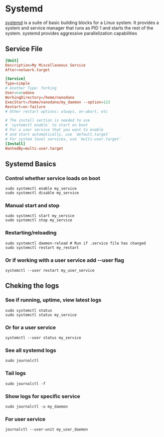 # Systemd

[systemd](https://wiki.archlinux.org/index.php/Systemd) is a suite of basic building blocks for a Linux system. It provides a system and service manager that runs as PID 1 and starts the rest of the system. systemd provides aggressive parallelization capabilities

## Service File
```toml
[Unit]
Description=My Miscellaneous Service
After=network.target

[Service]
Type=simple
# Another Type: forking
User=nanodano
WorkingDirectory=/home/nanodano
ExecStart=/home/nanodano/my_daemon --option=123
Restart=on-failure
# Other restart options: always, on-abort, etc

# The install section is needed to use
# `systemctl enable` to start on boot
# For a user service that you want to enable
# and start automatically, use `default.target`
# For system level services, use `multi-user.target`
[Install]
WantedBy=multi-user.target
```

## Systemd Basics

### Control whether service loads on boot
`sudo systemctl enable my_service`  
`sudo systemctl disable my_service`

### Manual start and stop
`sudo systemctl start my_service`  
`sudo systemctl stop my_service`

### Restarting/reloading
`sudo systemctl daemon-reload # Run if .service file has changed`  
`sudo systemctl restart my_restart`

### Or if working with a user service add --user flag
`systemctl --user restart my_user_service`

## Cheking the logs

### See if running, uptime, view latest logs
`sudo systemctl status`  
`sudo systemctl status my_service`
### Or for a user service
`systemctl --user status my_service`

### See all systemd logs
`sudo journalctl`

### Tail logs
`sudo journalctl -f`

### Show logs for specific service
`sudo journalctl -u my_daemon`
### For user service
`journalctl --user-unit my_user_daemon`
